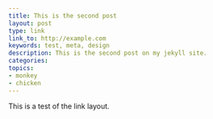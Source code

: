 ```yaml
---
title: This is the second post
layout: post
type: link
link_to: http://example.com
keywords: test, meta, design
description: This is the second post on my jekyll site.
categories:
topics:
- monkey
- chicken
---
```


This is a test of the link layout.
